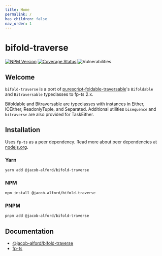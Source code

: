 ```yaml
---
title: Home
permalink: /
has_children: false
nav_order: 1
---
```


# bifold-traverse

[![NPM Version](https://badge.fury.io/js/@jacob-alford%2Fbifold-traverse.svg)](https://badge.fury.io/js/@jacob-alford%2Fbifold-traverse)
[![Coverage Status](https://coveralls.io/repos/github/jacob-alford/bifold-traverse/badge.svg?branch=main)](https://coveralls.io/github/jacob-alford/bifold-traverse?branch=main)
![Vulnerabilities](https://img.shields.io/snyk/vulnerabilities/npm/@jacob-alford%252fbifold-traverse)

## Welcome

`bifold-traverse` is a port of [purescript-foldable-traversable](https://pursuit.purescript.org/packages/purescript-foldable-traversable/6.0.0/docs/Data.Bifoldable#t:Bifoldable)'s `Bifoldable` and `Bitraversable` typeclasses to fp-ts 2.x.

Bifoldable and Bitraversable are typeclasses with instances in Either, IOEither, ReadonlyTuple, and Separated. Additional utilities `bisequence` and `bitraverse` are also provided for TaskEither.

## Installation

Uses `fp-ts` as a peer dependency. Read more about peer dependencies at [nodejs.org](https://nodejs.org/en/blog/npm/peer-dependencies/).

### Yarn

```bash
yarn add @jacob-alford/bifold-traverse
```

### NPM

```bash
npm install @jacob-alford/bifold-traverse
```

### PNPM

```bash
pnpm add @jacob-alford/bifold-traverse
```

## Documentation

- [@jacob-alford/bifold-traverse](https://jacob-alford.github.io/schemata-ts/docs/modules)
- [fp-ts](https://gcanti.github.io/fp-ts/modules/)
